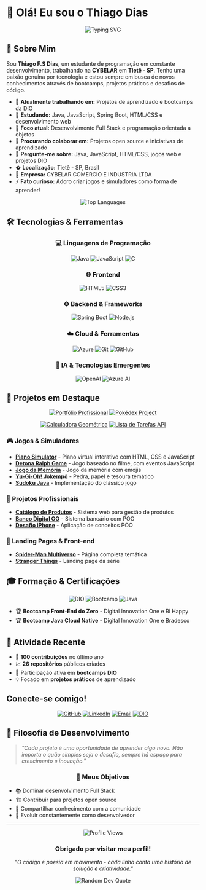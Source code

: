 # 👋 Olá! Eu sou o Thiago Dias

<div align="center">
  <img src="https://readme-typing-svg.herokuapp.com?font=Fira+Code&weight=500&size=22&pause=1000&color=2196F3&width=500&lines=Desenvolvedor+Full+Stack+Jr;Estudante+de+Programa%C3%A7%C3%A3o;Apaixonado+por+Tecnologia;DIO+Bootcamp+Student!" alt="Typing SVG" />
</div>

## 🚀 Sobre Mim

Sou **Thiago F.S Dias**, um estudante de programação em constante desenvolvimento, trabalhando na **CYBELAR** em **Tietê - SP**. Tenho uma paixão genuína por tecnologia e estou sempre em busca de novos conhecimentos através de bootcamps, projetos práticos e desafios de código.

- 🔭 **Atualmente trabalhando em:** Projetos de aprendizado e bootcamps da DIO
- 🌱 **Estudando:** Java, JavaScript, Spring Boot, HTML/CSS e desenvolvimento web
- 🎯 **Foco atual:** Desenvolvimento Full Stack e programação orientada a objetos
- 👯 **Procurando colaborar em:** Projetos open source e iniciativas de aprendizado
- 💬 **Pergunte-me sobre:** Java, JavaScript, HTML/CSS, jogos web e projetos DIO
- � **Localização:** Tietê - SP, Brasil
- 🏢 **Empresa:** CYBELAR COMERCIO E INDUSTRIA LTDA
- ⚡ **Fato curioso:** Adoro criar jogos e simuladores como forma de aprender!

<div align="center">
  <img src="https://github-readme-stats.vercel.app/api/top-langs/?username=tremedam&layout=compact&theme=tokyonight&hide_border=true" alt="Top Languages" />
</div>

## 🛠️ Tecnologias & Ferramentas

<div align="center">
  
### 💻 Linguagens de Programação
![Java](https://img.shields.io/badge/-Java-007396?style=for-the-badge&logo=java&logoColor=white)
![JavaScript](https://img.shields.io/badge/-JavaScript-F7DF1E?style=for-the-badge&logo=javascript&logoColor=black)
![C](https://img.shields.io/badge/-C-00599C?style=for-the-badge&logo=c&logoColor=white)

### 🌐 Frontend
![HTML5](https://img.shields.io/badge/-HTML5-E34F26?style=for-the-badge&logo=html5&logoColor=white)
![CSS3](https://img.shields.io/badge/-CSS3-1572B6?style=for-the-badge&logo=css3&logoColor=white)

### ⚙️ Backend & Frameworks
![Spring Boot](https://img.shields.io/badge/-Spring%20Boot-6DB33F?style=for-the-badge&logo=spring-boot&logoColor=white)
![Node.js](https://img.shields.io/badge/-Node.js-339933?style=for-the-badge&logo=node.js&logoColor=white)

### ☁️ Cloud & Ferramentas
![Azure](https://img.shields.io/badge/-Microsoft%20Azure-0078D4?style=for-the-badge&logo=microsoft-azure&logoColor=white)
![Git](https://img.shields.io/badge/-Git-F05032?style=for-the-badge&logo=git&logoColor=white)
![GitHub](https://img.shields.io/badge/-GitHub-181717?style=for-the-badge&logo=github&logoColor=white)

### 🤖 IA & Tecnologias Emergentes
![OpenAI](https://img.shields.io/badge/-OpenAI-412991?style=for-the-badge&logo=openai&logoColor=white)
![Azure AI](https://img.shields.io/badge/-Azure%20AI-0078D4?style=for-the-badge&logo=microsoft-azure&logoColor=white)

</div>

## 🎯 Projetos em Destaque

<div align="center">
  
[![Portfólio Profissional](https://github-readme-stats.vercel.app/api/pin/?username=tremedam&repo=Portifolio_Pro&theme=tokyonight&hide_border=true)](https://github.com/tremedam/Portifolio_Pro)
[![Pokédex Project](https://github-readme-stats.vercel.app/api/pin/?username=tremedam&repo=Projeto_Pokedex&theme=tokyonight&hide_border=true)](https://github.com/tremedam/Projeto_Pokedex)

[![Calculadora Geométrica](https://github-readme-stats.vercel.app/api/pin/?username=tremedam&repo=Calc_Geometrica_C&theme=tokyonight&hide_border=true)](https://github.com/tremedam/Calc_Geometrica_C)
[![Lista de Tarefas API](https://github-readme-stats.vercel.app/api/pin/?username=tremedam&repo=Lista_Tarefas_DIO&theme=tokyonight&hide_border=true)](https://github.com/tremedam/Lista_Tarefas_DIO)

</div>

### 🎮 Jogos & Simuladores
- **[Piano Simulator](https://github.com/tremedam/Piano_Simulator)** - Piano virtual interativo com HTML, CSS e JavaScript
- **[Detona Ralph Game](https://github.com/tremedam/Detona_Ralph_Game)** - Jogo baseado no filme, com eventos JavaScript
- **[Jogo da Memória](https://github.com/tremedam/Jogo_Memoria)** - Jogo da memória com emojis
- **[Yu-Gi-Oh! Jokempô](https://github.com/tremedam/Projeto_Yugioh_DIO)** - Pedra, papel e tesoura temático
- **[Sudoku Java](https://github.com/tremedam/Sudoku_Java_DIO)** - Implementação do clássico jogo

### 💼 Projetos Profissionais
- **[Catálogo de Produtos](https://github.com/tremedam/Catalogo_de_Produtos_DIO)** - Sistema web para gestão de produtos
- **[Banco Digital OO](https://github.com/tremedam/lab-banco-digital-oo)** - Sistema bancário com POO
- **[Desafio iPhone](https://github.com/tremedam/Desafio_Iphone_DIO)** - Aplicação de conceitos POO

### 🎨 Landing Pages & Front-end
- **[Spider-Man Multiverso](https://github.com/tremedam/Spider_Man_Multi_DIO)** - Página completa temática
- **[Stranger Things](https://github.com/tremedam/Landing_Page_ST_DIO)** - Landing page da série

## 🎓 Formação & Certificações

<div align="center">
  
![DIO](https://img.shields.io/badge/-Digital%20Innovation%20One-8A2BE2?style=for-the-badge&logo=dio&logoColor=white)
![Bootcamp](https://img.shields.io/badge/-Front--End%20Bootcamp-FF6B6B?style=for-the-badge&logo=html5&logoColor=white)
![Java](https://img.shields.io/badge/-Java%20Bootcamp-007396?style=for-the-badge&logo=java&logoColor=white)

</div>

- 🏆 **Bootcamp Front-End do Zero** - Digital Innovation One e Ri Happy
- 🏆 **Bootcamp Java Cloud Native** - Digital Innovation One e Bradesco

## 🔄 Atividade Recente

- 🎯 **100 contribuições** no último ano
- 📈 **26 repositórios** públicos criados
- 🚀 Participação ativa em **bootcamps DIO**
- 💡 Focado em **projetos práticos** de aprendizado

## Conecte-se comigo!

<div align="center">
  
[![GitHub](https://img.shields.io/badge/-GitHub-181717?style=for-the-badge&logo=github&logoColor=white)](https://github.com/tremedam)
[![LinkedIn](https://img.shields.io/badge/-LinkedIn-0077B5?style=for-the-badge&logo=linkedin&logoColor=white)](https://www.linkedin.com/in/thiago-fellipe-28471a26a/)
[![Email](https://img.shields.io/badge/-Email-D14836?style=for-the-badge&logo=gmail&logoColor=white)](mailto:thiagofellipe055@gmail.com)
[![DIO](https://img.shields.io/badge/-Digital%20Innovation%20One-8A2BE2?style=for-the-badge&logo=dio&logoColor=white)](https://www.dio.me/users/thiagofellipe055)

</div>

## 💭 Filosofia de Desenvolvimento

> *"Cada projeto é uma oportunidade de aprender algo novo. Não importa o quão simples seja o desafio, sempre há espaço para crescimento e inovação."*

<div align="center">
  
### 🎯 Meus Objetivos

</div>

- 📚 Dominar desenvolvimento Full Stack
- 🏗️ Contribuir para projetos open source
- 🌟 Compartilhar conhecimento com a comunidade
- 🚀 Evoluir constantemente como desenvolvedor

---

<div align="center">
  <img src="https://komarev.com/ghpvc/?username=tremedam&color=blueviolet&style=for-the-badge&label=VISUALIZAÇÕES+DO+PERFIL" alt="Profile Views" />
</div>

<div align="center">
  <h3>Obrigado por visitar meu perfil!</h3>
  <p><i>"O código é poesia em movimento - cada linha conta uma história de solução e criatividade."</i></p>
  
  <img src="https://quotes-github-readme.vercel.app/api?type=horizontal&theme=tokyonight" alt="Random Dev Quote"/>
</div>
